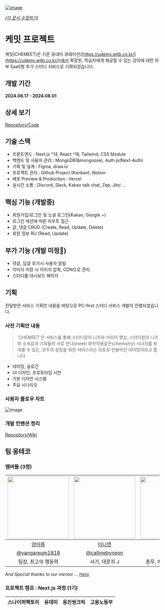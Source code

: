[![image](https://github.com/user-attachments/assets/31cc3274-77ab-4885-a15c-0006cf73d129)](https://chemeet.vercel.app/)

[_(이 문서 수정하기)_](https://github.com/woongteco/.github/edit/main/profile/README.md)

# 케밋 프로젝트

케밋(CHEMEET)은 기존 유데미 큐레이션([https://udemy.wjtb.co.kr/](https://udemy.wjtb.co.kr/))에서 확장된, 학습자에게 제공할 수 있는 강의에 대한 외부 SaaS형 추가 스터디 서비스로 기획되었습니다.

## 개발 기간

**2024.06.17 - 2024.08.01**

## 상세 보기

[Repository/Code](https://github.com/woongteco/nextcamp-12t)

## 기술 스택

-	프론트엔드 : Next.js ^14, React ^18, Tailwind, CSS Module
-	백엔드 및 사용자 관리 : MongoDB(&mongoose), Auth.js(Next-Auth)
-	기획 및 설계 : Figma, draw.io
-	프로젝트 관리 : Github Project (Kanban), Notion
-	배포 Preview & Production : Vercel
-	실시간 소통 : Discord, Slack, Kakao talk chat, Zep, Jitsi ...

## 핵심 기능 (개발중)

- 회원가입/로그인 및 소셜 로그인(Kakao, Google +)
- 로그인 세션에 따른 라우트 접근
- 글, 댓글 CRUD (Create, Read, Update, Delete)
- 회원 정보 RU (Read, Update)

## 부가 기능 (개발 미정🔺)

- 댓글, 답글 추가시 사용자 알림
- 이미지 저장 시 이미지 압축, CDN으로 관리
- 스터디룸 대시보드 페이지

## 기획

전달받은 서비스 기획안 내용을 바탕으로 PC-first 스터디 서비스 개발이 진행되었습니다.

### 사전 기획안 내용

> 'CHEMEET'은 서비스를 통해 스터디장의 니즈와 커리어 향상, 스터디원의 니즈와 소속감과 기회들이 서로 만나(meet) 화학작용같은(chemistry) 시너지를 보여줄 수 있는, 모두의 설장을 위한 서비스라는 모토로 만들어진 네이밍이라고 합니다.

- 네이밍, 슬로건
- UI 디자인, 프로토타입 시안
- 기본 디자인 시스템
- 주요 시나리오

### 사용자 플로우 차트

![image](https://github.com/user-attachments/assets/23bc3468-9a16-440a-a401-29473a825c80)


### 개발 컨벤션 정리

[Repository/Wiki](https://github.com/woongteco/nextcamp-12t/wiki)

## 팀 웅테코

### 멤버들 (3명)

| [<img src="https://avatars.githubusercontent.com/yangareum1818" width="200">](https://github.com/yangareum1818) | [<img src="https://avatars.githubusercontent.com/callmebyneon" width="200">](https://github.com/callmebyneon) | [<img src="https://avatars.githubusercontent.com/oweaj" width="200">](https://github.com/oweaj) |
|:------------:|:------------------:|:--------------------:|
|   [양아름](https://github.com/yangareum1818) | [이나연](https://github.com/callmebyneon) | [장재우](https://github.com/oweaj)|
|   [@yangareum1818](https://github.com/yangareum1818) | [@callmebyneon](https://github.com/callmebyneon) | [@oweaj](https://github.com/oweaj)|
| 팀장, 최고의 행동력 | 서기, 대문자 J | 총무, 예비 백엔드 개발자 | 

_And Special thanks to our mentor ... [Hero](https://github.com/hero-dataheroes)_

### 프로젝트 캠프 : Next.js 과정 (1기)

| 스나이퍼팩토리 | 유데미 | 웅진씽크빅 | 고용노동부 |
|:------------:|:------------------:|:--------------------:|:--------------------:|

